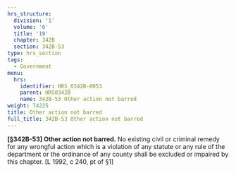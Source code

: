 ```yaml
---
hrs_structure:
  division: '1'
  volume: '6'
  title: '19'
  chapter: 342B
  section: 342B-53
type: hrs_section
tags:
  - Government
menu:
  hrs:
    identifier: HRS_0342B-0053
    parent: HRS0342B
    name: 342B-53 Other action not barred
weight: 74225
title: Other action not barred
full_title: 342B-53 Other action not barred
---
```

**[§342B-53] Other action not barred.** No existing civil or criminal remedy for any wrongful action which is a violation of any statute or any rule of the department or the ordinance of any county shall be excluded or impaired by this chapter. [L 1992, c 240, pt of §1]